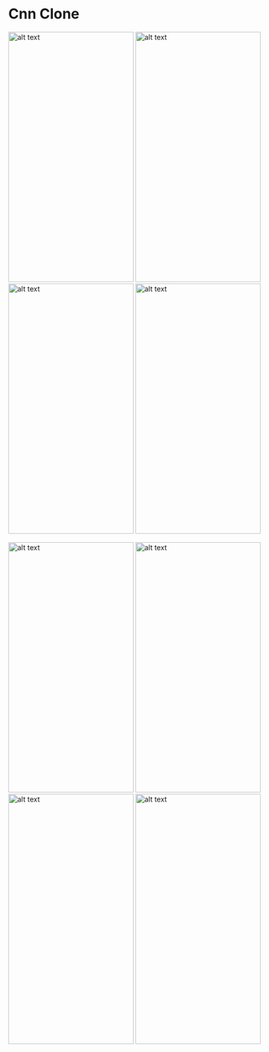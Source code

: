 # Cnn Clone


<p float="left">
  <img src="https://user-images.githubusercontent.com/44911566/181919539-5a9bf15f-75f3-48c8-af2a-ee615d19d599.png" alt="alt text" width="250px" height="500px">
<img src="https://user-images.githubusercontent.com/44911566/181919555-f1da6db4-547e-41dd-b71b-a1d996236d07.png" alt="alt text" width="250px" height="500px">
<img src="https://user-images.githubusercontent.com/44911566/181919558-83b727ca-7e3b-431b-a790-8987ec992596.png" alt="alt text" width="250px" height="500px">
  <img src="https://user-images.githubusercontent.com/44911566/181919751-66759ef3-671d-4e77-9d1f-a7606d5f286a.png" alt="alt text" width="250px" height="500px">
  </p>


<p float="left">
  <img src="https://user-images.githubusercontent.com/44911566/181919559-ad151543-288c-441c-b482-08d886c5b22d.png" alt="alt text" width="250px" height="500px">
<img src="https://user-images.githubusercontent.com/44911566/181919562-f3c86a34-5c2a-4285-bd35-ce4bbf7918d6.png" alt="alt text" width="250px" height="500px">
<img src="https://user-images.githubusercontent.com/44911566/181919564-9fcf412d-b2ad-4b26-a3fc-bd2da66a36d2.png" alt="alt text" width="250px" height="500px">
  <img src="https://user-images.githubusercontent.com/44911566/181919565-168bd2af-0528-4638-9870-5ee78f662eb9.png" alt="alt text" width="250px" height="500px">
  </p>


